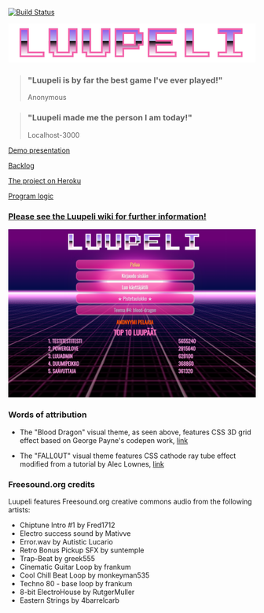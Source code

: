 [![Build 
Status](https://travis-ci.org/luupeli/luupeli.svg?branch=master)](https://travis-ci.org/luupeli/luupeli)

![](https://github.com/luupeli/luupeli/blob/master/docs/images/luupeli-hotpink-logo.png)
> ### "Luupeli is by far the best game I've ever played!"
> Anonymous

> ### "Luupeli made me the person I am today!"
> Localhost-3000

[Demo presentation](https://docs.google.com/presentation/d/1KM55mybWX6Kvc9l4wOJiYRdYG7cqD0-X4VcanjF5XzI/edit?usp=sharing)

[Backlog](https://docs.google.com/spreadsheets/d/1b66WPYF05FefrFPH069sPz5Ew2VdkUd1fpNZGQjryEQ/edit?usp=sharing)

[The project on Heroku](http://luupeli.herokuapp.com/)

[Program logic](logic.md)

### [Please see the Luupeli wiki for further information!](https://github.com/luupeli/luupeli/wiki)

![](https://github.com/luupeli/luupeli/blob/master/docs/images/luupeli-home.png)

### Words of attribution
- The "Blood Dragon" visual theme, as seen above, features CSS 3D grid effect based on George Payne's codepen work, [link](https://codepen.io/George-Payne/pen/qOrxao)

- The "FALL0UT" visual theme features CSS cathode ray tube effect modified from a tutorial by Alec Lownes, [link](http://aleclownes.com/2017/02/01/crt-display.html)

### Freesound.org credits 
Luupeli features Freesound.org creative commons audio from the following artists:
- Chiptune Intro #1 by Fred1712
- Electro success sound by Mativve
- Error.wav by Autistic Lucario
- Retro Bonus Pickup SFX by suntemple
- Trap-Beat by greek555
- Cinematic Guitar Loop by frankum
- Cool Chill Beat Loop by monkeyman535
- Techno 80 - base loop by frankum
- 8-bit ElectroHouse by RutgerMuller
- Eastern Strings by 4barrelcarb
